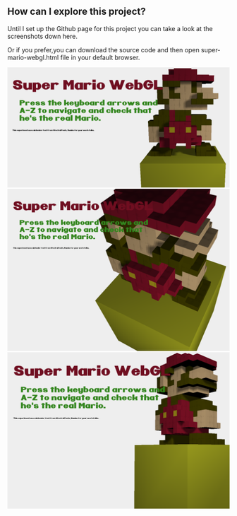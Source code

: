 
## How can I explore this project?

Until I set up the Github page for this project you can take a look at the screenshots down here.

Or if you prefer,you can download the source code and then open super-mario-webgl.html file in your default browser.

![](https://raw.githubusercontent.com/llucbrell/super-mario-webgl/master/captura1.png)
![](https://raw.githubusercontent.com/llucbrell/super-mario-webgl/master/captura3.png)
![](https://raw.githubusercontent.com/llucbrell/super-mario-webgl/master/captura2.png)
